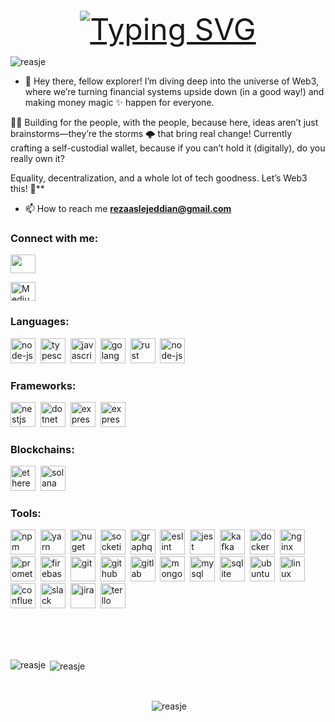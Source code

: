 <div style="text-align: center; font-size: 48px; margin-top: 20px;">
    <a href="https://git.io/typing-svg">
        <img 
            src="https://readme-typing-svg.demolab.com?font=Fira+Code&pause=750&color=F7931A&width=800&lines=Hi%2C+I'm+Reza+%E2%9C%8B%F0%9F%99%82;Welcome+to+my+corner+of+the+internet!;Check+out+my+work+and+feel+free+to+copy+me;Because+we+are+developers+%F0%9F%91%8A%F0%9F%98%8E" 
            alt="Typing SVG" 
            style="max-width: 100%; height: auto;" 
        />
    </a>
</div>

<p align="left"> <img src="https://komarev.com/ghpvc/?username=reasje&label=Profile%20views&color=blue&style=flat"
        alt="reasje" /> </p>

- 🚀 Hey there, fellow explorer! I’m diving deep into the universe of Web3, where we’re turning financial systems upside
down (in a good way!) and making money magic ✨ happen for everyone.

👩‍🚀 Building for the people, with the people, because here, ideas aren’t just brainstorms—they’re the storms 🌩️ that
bring real change! Currently crafting a self-custodial wallet, because if you can’t hold it (digitally), do you really
own it?

Equality, decentralization, and a whole lot of tech goodness. Let’s Web3 this! 🦾**

- 📫 How to reach me **rezaaslejeddian@gmail.com**

<h3 align="left">Connect with me:</h3>
<p align="left">
    <a href="https://linkedin.com/in/reasje/" target="blank"><img align="center"
            src="https://cdn.jsdelivr.net/gh/devicons/devicon/icons/linkedin/linkedin-original.svg" alt="" height="30"
            width="40" /></a>
</p>
<p align="left">
    <a href="https://medium.com/@rezaaslejeddian" target="blank"><img align="center"
            src="https://raw.githubusercontent.com/rahuldkjain/github-profile-readme-generator/master/src/images/icons/Social/medium.svg"
            alt="Medium" height="30" width="40" /></a>
</p>

<div align="left">
    <h3>Languages:</h3>
    <p>
        <img src='https://cdn.jsdelivr.net/gh/devicons/devicon/icons/dart/dart-original.svg' alt="node-js" width="40"
            height="40" />&nbsp;
        <img src='https://cdn.jsdelivr.net/gh/devicons/devicon/icons/typescript/typescript-original.svg'
            alt="typescript" width="40" height="40" />&nbsp;
        <img src='https://cdn.jsdelivr.net/gh/devicons/devicon/icons/javascript/javascript-original.svg'
            alt="javascript" width="40" height="40" />&nbsp;
        <img src='https://cdn.jsdelivr.net/gh/devicons/devicon/icons/go/go-original-wordmark.svg' alt="golang"
            width="40" height="40" />&nbsp;
        <img src='https://cdn.jsdelivr.net/gh/devicons/devicon@latest/icons/rust/rust-original.svg' alt="rust"
            width="40" height="40" />&nbsp;
        <img src='https://cdn.jsdelivr.net/gh/devicons/devicon/icons/nodejs/nodejs-original-wordmark.svg' alt="node-js"
            width="40" height="40" />&nbsp;
    <h3>Frameworks:</h3>
    <p>
        <img src='https://cdn.jsdelivr.net/gh/devicons/devicon/icons/flutter/flutter-original.svg' alt="nestjs"
            width="40" height="40" />&nbsp;
        <img src='https://cdn.jsdelivr.net/gh/devicons/devicon/icons/react/react-original.svg' alt="dotnet" width="40"
            height="40" />&nbsp;
        <img src='https://cdn.jsdelivr.net/gh/devicons/devicon/icons/nextjs/nextjs-original.svg' alt="express"
            width="40" height="40" />&nbsp;
        <img src='https://cdn.jsdelivr.net/gh/devicons/devicon/icons/express/express-original.svg' alt="express"
            width="40" height="40" />&nbsp;
    <h3>Blockchains:</h3>
    <p>
        <img src='https://raw.githubusercontent.com/Cryptofonts/cryptoicons/refs/heads/master/SVG/eth.svg' alt="ethereum" width="40"
            height="40" />&nbsp;
        <img src='https://raw.githubusercontent.com/Cryptofonts/cryptoicons/refs/heads/master/SVG/sol.svg'
            alt="solana" width="40" height="40" />&nbsp;
    <h3>Tools:</h3>
    <p>
        <img src='https://cdn.jsdelivr.net/gh/devicons/devicon/icons/npm/npm-original-wordmark.svg' alt="npm" width="40"
            height="40" />&nbsp;
        <img src='https://cdn.jsdelivr.net/gh/devicons/devicon/icons/yarn/yarn-original-wordmark.svg' alt="yarn"
            width="40" height="40" />&nbsp;
        <img src='https://cdn.jsdelivr.net/gh/devicons/devicon/icons/pnpm/pnpm-original-wordmark.svg' alt="nuget"
            width="40" height="40" />&nbsp;
        <img src='https://cdn.jsdelivr.net/gh/devicons/devicon/icons/socketio/socketio-original-wordmark.svg'
            alt="socketio" width="40" height="40" />&nbsp;
        <img src='https://cdn.jsdelivr.net/gh/devicons/devicon/icons/graphql/graphql-plain-wordmark.svg' alt="graphql"
            width="40" height="40" />&nbsp;
        <img src='https://cdn.jsdelivr.net/gh/devicons/devicon/icons/eslint/eslint-original-wordmark.svg' alt="eslint"
            width="40" height="40" />&nbsp;
        <img src='https://cdn.jsdelivr.net/gh/devicons/devicon/icons/vscode/vscode-original.svg' alt="jest" width="40"
            height="40" />&nbsp;
        <img src='https://cdn.jsdelivr.net/gh/devicons/devicon/icons/apachekafka/apachekafka-original-wordmark.svg'
            alt="kafka" width="40" height="40" />&nbsp;
        <!-- <img src='https://cdn.jsdelivr.net/gh/devicons/devicon/icons/amazonwebservices/amazonwebservices-original-wordmark.svg'
            alt="aws" width="40" height="40" />&nbsp;
        <img src='https://cdn.jsdelivr.net/gh/devicons/devicon/icons/azure/azure-original-wordmark.svg' alt="azure"
            width="40" height="40" />&nbsp; -->
        <img src='https://cdn.jsdelivr.net/gh/devicons/devicon/icons/docker/docker-original-wordmark.svg' alt="docker"
            width="40" height="40" />&nbsp;
        <img src='https://cdn.jsdelivr.net/gh/devicons/devicon/icons/nginx/nginx-original.svg' alt="nginx" width="40"
            height="40" />&nbsp;
        <img src='https://cdn.jsdelivr.net/gh/devicons/devicon/icons/prometheus/prometheus-original-wordmark.svg'
            alt="prometheus" width="40" height="40" />&nbsp;
        <!-- <img src='https://cdn.jsdelivr.net/gh/devicons/devicon/icons/grafana/grafana-original-wordmark.svg'
            alt="grafana" width="40" height="40" />&nbsp; -->
        <img src='https://cdn.jsdelivr.net/gh/devicons/devicon/icons/firebase/firebase-plain-wordmark.svg'
            alt="firebase" width="40" height="40" />&nbsp;
        <img src='https://cdn.jsdelivr.net/gh/devicons/devicon/icons/git/git-original-wordmark.svg' alt="git" width="40"
            height="40" />&nbsp;
        <img src='https://cdn.jsdelivr.net/gh/devicons/devicon/icons/github/github-original-wordmark.svg' alt="github"
            width="40" height="40" />&nbsp;
        <img src='https://cdn.jsdelivr.net/gh/devicons/devicon/icons/gitlab/gitlab-original-wordmark.svg' alt="gitlab"
            width="40" height="40" />&nbsp;
        <img src='https://cdn.jsdelivr.net/gh/devicons/devicon/icons/mongodb/mongodb-original-wordmark.svg'
            alt="mongodb" width="40" height="40" />&nbsp;
        <img src='https://cdn.jsdelivr.net/gh/devicons/devicon/icons/mysql/mysql-original-wordmark.svg' alt="mysql"
            width="40" height="40" />&nbsp;
        <img src='https://cdn.jsdelivr.net/gh/devicons/devicon/icons/sqlite/sqlite-original-wordmark.svg' alt="sqlite"
            width="40" height="40" />&nbsp;
        <img src='https://cdn.jsdelivr.net/gh/devicons/devicon/icons/ubuntu/ubuntu-original.svg' alt="ubuntu" width="40"
            height="40" />&nbsp;
        <img src='https://cdn.jsdelivr.net/gh/devicons/devicon/icons/linux/linux-original.svg' alt="linux" width="40"
            height="40" />&nbsp;
        <img src='https://cdn.jsdelivr.net/gh/devicons/devicon/icons/githubactions/githubactions-original.svg'
            alt="confluence" width="40" height="40" />&nbsp;
        <img src='https://cdn.jsdelivr.net/gh/devicons/devicon/icons/slack/slack-original.svg' alt="slack" width="40"
            height="40" />&nbsp;
        <img src='https://cdn.jsdelivr.net/gh/devicons/devicon/icons/xcode/xcode-original.svg' alt="jira" width="40"
            height="40" />&nbsp;
        <img src='https://cdn.jsdelivr.net/gh/devicons/devicon/icons/androidstudio/androidstudio-original.svg'
            alt="terllo" width="40" height="40" />&nbsp;
    </p>
    </br></br></br>
    <p><img align="left"
            src="https://github-readme-stats.vercel.app/api?username=reasje&show_icons=true&count_private=true&theme=github_dark"
            alt="reasje" /></p>
    <p>&nbsp;<img align="center"
            src="https://github-readme-stats.vercel.app/api/top-langs/?username=reasje&layout=compact&hide=makefile,cmake,c%2B%2B,c,html,java,assembly,shell,css,python&theme=github_dark&exclude_repo=efcore,ReportSharp.DatabaseReporter,ReportSharp.DiscordReporter,EF.Seeder,ReportSharp.Api,dotnet_template,AppCommand,socket_sharp"
            alt="reasje" /></p>
    </br>
    <p align="center">&nbsp;<img align="center"
            src="https://github-profile-trophy.vercel.app/?username=reasje&theme=darkhub&no-bg=false&margin-w=20&title=Stars,MultiLanguage,Commits,Repositories,PullRequest"
            alt="reasje" /> </p>